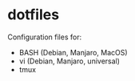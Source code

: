 # dotfiles
Configuration files for:
- BASH (Debian, Manjaro, MacOS)
- vi (Debian, Manjaro, universal)
- tmux
